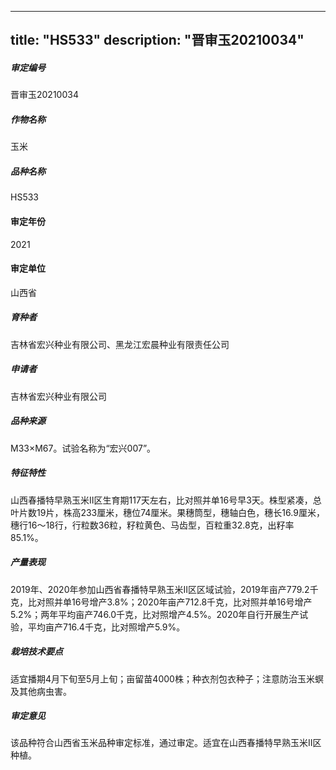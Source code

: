 
---
title: "HS533"
description: "晋审玉20210034"
---
##### 审定编号 
晋审玉20210034

##### 作物名称
玉米

##### 品种名称
HS533

#### 审定年份
2021	

#### 审定单位
山西省

##### 育种者
吉林省宏兴种业有限公司、黑龙江宏晨种业有限责任公司

##### 申请者
吉林省宏兴种业有限公司

##### 品种来源
M33×M67。试验名称为“宏兴007”。

##### 特征特性
山西春播特早熟玉米Ⅱ区生育期117天左右，比对照并单16号早3天。株型紧凑，总叶片数19片，株高233厘米，穗位74厘米。果穗筒型，穗轴白色，穗长16.9厘米，穗行16～18行，行粒数36粒，籽粒黄色、马齿型，百粒重32.8克，出籽率85.1%。

##### 产量表现
2019年、2020年参加山西省春播特早熟玉米Ⅱ区区域试验，2019年亩产779.2千克，比对照并单16号增产3.8%；2020年亩产712.8千克，比对照并单16号增产5.2%；两年平均亩产746.0千克，比对照增产4.5%。2020年自行开展生产试验，平均亩产716.4千克，比对照增产5.9%。

##### 栽培技术要点
适宜播期4月下旬至5月上旬；亩留苗4000株；种衣剂包衣种子；注意防治玉米螟及其他病虫害。

##### 审定意见
该品种符合山西省玉米品种审定标准，通过审定。适宜在山西春播特早熟玉米Ⅱ区种植。


